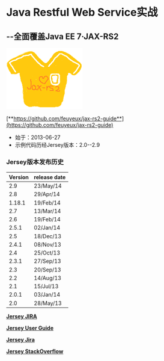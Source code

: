 # Java Restful Web Service实战 #
## --全面覆盖Java EE 7·JAX-RS2 ##

![jax-rs-guid.png](jax-rs-guid.png)

[**https://github.com/feuyeux/jax-rs2-guide**](https://github.com/feuyeux/jax-rs2-guide)

* 始于：2013-06-27
* 示例代码历经Jersey版本：2.0--2.9

### Jersey版本发布历史
Version | release date
------- | ------------ 
|2.9	| 23/May/14
|2.8	| 29/Apr/14
|1.18.1	| 19/Feb/14
|2.7	| 13/Mar/14
|2.6	| 19/Feb/14
|2.5.1	| 02/Jan/14
|2.5	| 18/Dec/13
|2.4.1	| 08/Nov/13
|2.4	| 25/Oct/13
|2.3.1	| 27/Sep/13
|2.3	| 20/Sep/13
|2.2	| 14/Aug/13
|2.1	| 15/Jul/13
|2.0.1	| 03/Jan/14
|2.0	| 28/May/13

[**Jersey JIRA**](
https://java.net/jira/browse/JERSEY/#selectedTab=com.atlassian.jira.plugin.system.project:versions-panel&subset=-1)

[**Jersey User Guide**](https://jersey.java.net/documentation/latest/user-guide.html)

[**Jersey Jira**](https://java.net/jira/browse/JERSEY/)

[**Jersey StackOverflow**](http://stackoverflow.com/questions/tagged/jersey)

